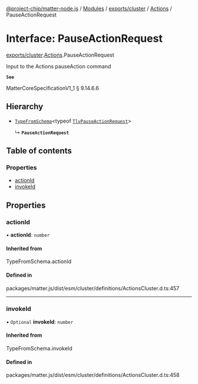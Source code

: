 [@project-chip/matter-node.js](../README.md) / [Modules](../modules.md) / [exports/cluster](../modules/exports_cluster.md) / [Actions](../modules/exports_cluster.Actions.md) / PauseActionRequest

# Interface: PauseActionRequest

[exports/cluster](../modules/exports_cluster.md).[Actions](../modules/exports_cluster.Actions.md).PauseActionRequest

Input to the Actions pauseAction command

**`See`**

MatterCoreSpecificationV1_1 § 9.14.6.6

## Hierarchy

- [`TypeFromSchema`](../modules/exports_tlv.md#typefromschema)\<typeof [`TlvPauseActionRequest`](../modules/exports_cluster.Actions.md#tlvpauseactionrequest)\>

  ↳ **`PauseActionRequest`**

## Table of contents

### Properties

- [actionId](exports_cluster.Actions.PauseActionRequest.md#actionid)
- [invokeId](exports_cluster.Actions.PauseActionRequest.md#invokeid)

## Properties

### actionId

• **actionId**: `number`

#### Inherited from

TypeFromSchema.actionId

#### Defined in

packages/matter.js/dist/esm/cluster/definitions/ActionsCluster.d.ts:457

___

### invokeId

• `Optional` **invokeId**: `number`

#### Inherited from

TypeFromSchema.invokeId

#### Defined in

packages/matter.js/dist/esm/cluster/definitions/ActionsCluster.d.ts:458
